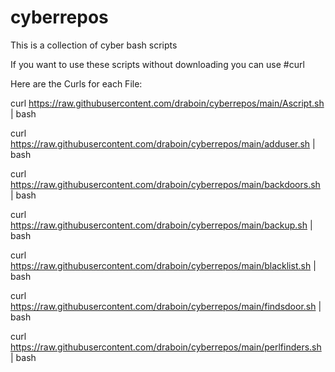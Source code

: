 # cyberrepos
This is a collection of cyber bash scripts

If you want to use these scripts without downloading you can use #curl

Here are the Curls for each File:

curl https://raw.githubusercontent.com/draboin/cyberrepos/main/Ascript.sh | bash

curl https://raw.githubusercontent.com/draboin/cyberrepos/main/adduser.sh | bash

curl https://raw.githubusercontent.com/draboin/cyberrepos/main/backdoors.sh | bash

curl https://raw.githubusercontent.com/draboin/cyberrepos/main/backup.sh | bash

curl https://raw.githubusercontent.com/draboin/cyberrepos/main/blacklist.sh | bash

curl https://raw.githubusercontent.com/draboin/cyberrepos/main/findsdoor.sh | bash

curl https://raw.githubusercontent.com/draboin/cyberrepos/main/perlfinders.sh | bash
